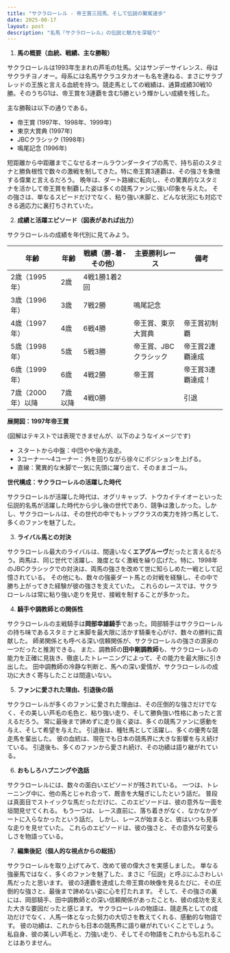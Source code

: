 ```yaml
---
title: "サクラローレル - 帝王賞三冠馬、そして伝説の繋駕速歩"
date: 2025-08-17
layout: post
description: "名馬『サクラローレル』の伝説と魅力を深堀り"
---
```


1. **馬の概要（血統、戦績、主な勝鞍）**

サクラローレルは1993年生まれの芦毛の牡馬。父はサンデーサイレンス、母はサクラチヨノオー。母系には名馬サクラユタカオーも名を連ねる、まさにサラブレッドの王族と言える血統を持つ。競走馬としての戦績は、通算成績30戦10勝。そのうちG1は、帝王賞を3連覇を含む5勝という輝かしい成績を残した。

主な勝鞍は以下の通りである。

* 帝王賞 (1997年、1998年、1999年)
* 東京大賞典 (1997年)
* JBCクラシック (1998年)
* 鳴尾記念 (1996年)

短距離から中距離までこなせるオールラウンダータイプの馬で、持ち前のスタミナと勝負根性で数々の激戦を制してきた。特に帝王賞3連覇は、その強さを象徴する偉業と言えるだろう。  晩年は、ダート路線に転向し、その驚異的なスタミナを活かして帝王賞を制覇した姿は多くの競馬ファンに強い印象を与えた。  その強さは、単なるスピードだけでなく、粘り強い末脚と、どんな状況にも対応できる適応力に裏打ちされていた。


2. **成績と活躍エピソード（図表があれば出力）**

サクラローレルの成績を年代別に見てみよう。

| 年齢 | 年齢 | 戦績（勝-着-その他）| 主要勝利レース | 備考 |
|---|---|---|---|---|
| 2歳（1995年） | 2歳 | 4戦1勝1着2回 |  |  |
| 3歳（1996年） | 3歳 | 7戦2勝 | 鳴尾記念 |  |
| 4歳（1997年） | 4歳 | 6戦4勝 | 帝王賞、東京大賞典 | 帝王賞初制覇 |
| 5歳（1998年） | 5歳 | 5戦3勝 | 帝王賞、JBCクラシック | 帝王賞2連覇達成 |
| 6歳（1999年） | 6歳 | 4戦2勝 | 帝王賞 | 帝王賞3連覇達成！ |
| 7歳（2000年）以降 | 7歳以降 | 4戦0勝 |  |  引退 |


**展開図：1997年帝王賞**

(図解はテキストでは表現できませんが、以下のようなイメージです)

* スタートから中盤：中団やや後方追走。
* 3コーナー～4コーナー：外を回りながら徐々にポジションを上げる。
* 直線：驚異的な末脚で一気に先頭に躍り出て、そのままゴール。


**世代構成：サクラローレルの活躍した時代**

サクラローレルが活躍した時代は、オグリキャップ、トウカイテイオーといった伝説的名馬が活躍した時代から少し後の世代であり、競争は激しかった。しかし、サクラローレルは、その世代の中でもトップクラスの実力を持つ馬として、多くのファンを魅了した。


3. **ライバル馬との対決**

サクラローレル最大のライバルは、間違いなく**エアグルーヴ**だったと言えるだろう。両馬は、同じ世代で活躍し、幾度となく激戦を繰り広げた。特に、1998年のJBCクラシックでの対決は、両馬の強さを改めて世に知らしめた一戦として記憶されている。  その他にも、数々の強豪ダート馬との対戦を経験し、その中で勝ち上がってきた経験が彼の強さを支えていた。  これらのレースでは、サクラローレルは常に粘り強い走りを見せ、接戦を制することが多かった。


4. **騎手や調教師との関係性**

サクラローレルの主戦騎手は**岡部幸雄騎手**であった。岡部騎手はサクラローレルの持ち味であるスタミナと末脚を最大限に活かす騎乗を心がけ、数々の勝利に貢献した。  師弟関係とも呼べる深い信頼関係が、サクラローレルの強さの源泉の一つだったと推測できる。  また、調教師の**田中剛調教師**も、サクラローレルの能力を正確に見抜き、徹底したトレーニングによって、その能力を最大限に引き出した。  田中調教師の冷静な判断と、馬への深い愛情が、サクラローレルの成功に大きく寄与したことは間違いない。


5. **ファンに愛された理由、引退後の話**

サクラローレルが多くのファンに愛された理由は、その圧倒的な強さだけでなく、その美しい芦毛の毛色と、粘り強い走り、そして勝負強い性格にあったと言えるだろう。  常に最後まで諦めずに走り抜く姿は、多くの競馬ファンに感動を与え、そして希望を与えた。  引退後は、種牡馬として活躍し、多くの優秀な競走馬を輩出した。  彼の血統は、現在でも日本の競馬界に大きな影響を与え続けている。  引退後も、多くのファンから愛され続け、その功績は語り継がれている。


6. **おもしろハプニングや逸話**

サクラローレルには、数々の面白いエピソードが残されている。  一つは、トレーニング中に、他の馬とじゃれ合って、厩舎を大騒ぎにしたという話だ。  普段は真面目でストイックな馬だっただけに、このエピソードは、彼の意外な一面を垣間見せてくれる。  もう一つは、レース直前に、落ち着きがなく、なかなかゲートに入らなかったという話だ。  しかし、レースが始まると、彼はいつも見事な走りを見せていた。  これらのエピソードは、彼の強さと、その意外な可愛らしさを物語っている。


7. **編集後記（個人的な視点からの総括）**

サクラローレルを取り上げてみて、改めて彼の偉大さを実感しました。  単なる強豪馬ではなく、多くのファンを魅了した、まさに「伝説」と呼ぶにふさわしい馬だったと思います。  彼の3連覇を達成した帝王賞の映像を見るたびに、その圧倒的な強さと、最後まで諦めない姿に心を打たれます。  そして、その強さの裏には、岡部騎手、田中調教師との深い信頼関係があったことも、彼の成功を支えた大きな要因だったと感じます。  サクラローレルの物語は、競走馬としての成功だけでなく、人馬一体となった努力の大切さを教えてくれる、感動的な物語です。  彼の功績は、これからも日本の競馬界に語り継がれていくことでしょう。  私自身、彼の美しい芦毛と、力強い走り、そしてその物語をこれからも忘れることはありません。
